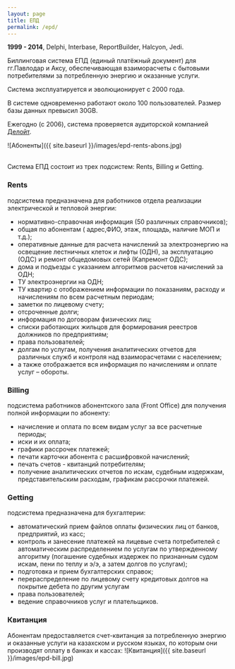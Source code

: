 ```yaml
---
layout: page
title: ЕПД
permalink: /epd/
---
```


<b>1999 - 2014</b>, Delphi, Interbase, ReportBuilder, Halcyon, Jedi.

Биллинговая система ЕПД (единый платёжный документ) для гг.Павлодар и Аксу, обеспечивающая взаиморасчеты с бытовыми потребителями за потребленную энергию и оказанные услуги.

Система эксплуатируется и эволюционирует с 2000 года.

В системе одновременно работают около 100 пользователей. Размер базы данных превысил 30GB.

Ежегодно (с 2006), система проверяется аудиторской компанией [Делойт](http://www.deloitte.com/view/ru_KZ/kz/about/index.htm).

![Абоненты]({{ site.baseurl }}/images/epd-rents-abons.jpg)

<br>
Система ЕПД состоит из трех подсистем: Rents, Billing и Getting.

### Rents
подсистема предназначена для работников отдела реализации электрической и тепловой энергии:

* нормативно-справочная информация (50 различных справочников);
* общая по абонентам ( адрес,ФИО, этаж, площадь, наличие МОП и т.д.);
* оперативные данные для расчета  начислений за электроэнергию на освещение лестничных клеток и лифты (ОДН), за эксплуатацию (ОДС) и ремонт общедомовых сетей (Капремонт ОДС);
* дома и подъезды с указанием алгоритмов расчетов начислений за ОДН;
* ТУ электроэнергии на ОДН;
* ТУ квартир с отображением информации по показаниям, расходу и начислениям по всем расчетным периодам;
* заметки по лицевому счету;
* отсроченные долги;
* информация по договорам физических лиц;
* списки работающих жильцов для формирования реестров должников по предприятиям;
* права пользователей;
* долгам по услугам, получения аналитических отчетов для различных служб и контроля над взаиморасчетами с населением;
* а также отображается вся информация по начислениям и оплате услуг – обороты.

### Billing
подсистема работников абонентского зала (Front Office) для получения полной информации по абоненту:

* начисление и оплата по всем видам услуг за все расчетные периоды;
* иски и их оплата;
* графики рассрочек платежей;
* печати карточки абонента с расшифровкой начислений;
* печать счетов - квитанций потребителям;
* получение аналитических отчетов по искам, судебным издержкам, представительским расходам, графикам рассрочки платежей.

### Getting
подсистема предназначена для бухгалтерии:

* автоматический прием файлов оплаты физических лиц от банков, предприятий, из касс; 
* контроль и занесение платежей на лицевые счета потребителей с автоматическим распределением по услугам по утвержденному алгоритму (погашение судебных издержек по признанным судом искам, пени по теплу и э/э, а затем долгов по услугам); 
* подготовка и прием бухгалтерских справок; 
* перераспределение по лицевому счету кредитовых долгов на покрытие дебета по другим услугам
* права пользователей;
* ведение справочников услуг и плательщиков.

### Квитанция
Абонентам предоставляется счет-квитанция за потребленную энергию и оказанные услуги на казахском и русском языках, по которым они производят оплату в банках и кассах:
![Квитанция]({{ site.baseurl }}/images/epd-bill.jpg)
